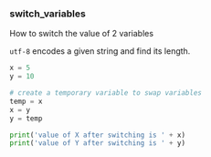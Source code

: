 ### switch_variables

How to switch the value of 2 variables

`utf-8` encodes a given string and find its length.

```python
x = 5
y = 10

# create a temporary variable to swap variables
temp = x
x = y
y = temp

print('value of X after switching is ' + x)
print('value of Y after switching is ' + y)
```
